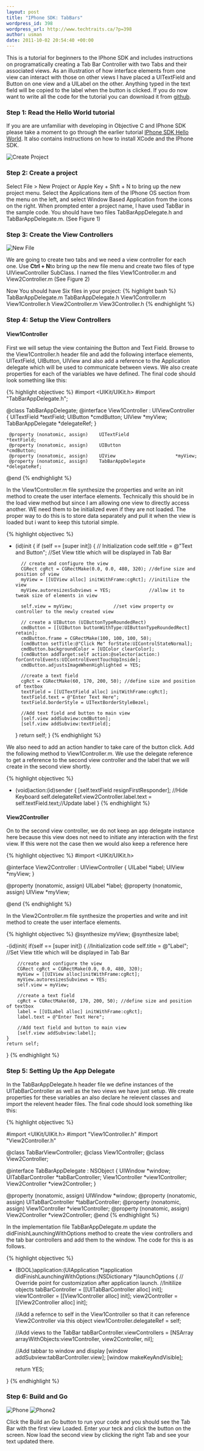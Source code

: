 ```yaml
--- 
layout: post
title: "IPhone SDK: TabBars"
wordpress_id: 398
wordpress_url: http://www.techtraits.ca/?p=398
author: usman
date: 2011-10-02 20:54:40 +00:00
---
```

This is a tutorial for beginners to the IPhone SDK and includes instructions on programatically creating a Tab Bar Controller with two Tabs and their associated views. As an illustration of how interface elements from one view can interact with those on other views I have placed a UITextField and Button on one view and a UILabel on the other. Anything typed in the text field will be copied to the label when the button is clicked. If you do now want to write all the code for the tutorial you can download it from [github](https://github.com/techtraits/tabbar-example/tree/master/TabBar).

<!--more-->

<h3>Step 1: Read the Hello World tutorial</h3>

If you are are unfamiliar with developing in Objective C and IPhone SDK please take a moment to go through the earlier tutorial [IPhone SDK Hello World](/2011/06/12/iphone-sdk-hello-world/). It also contains instructions on how to install XCode and the IPhone SDK.





![Create Project](/assets/images/project_create-300x225.png)

<h3>Step 2: Create a project</h3>

Select File &gt; New Project or Apple Key + Shft + N to bring up the new project menu. Select the Applications item of the IPhone OS section from the menu on the left, and select Window Based Application from the icons on the right. When prompted enter a project name, I have used TabBar in the sample code. You should have two files TabBarAppDelegate.h and TabBarAppDelegate.m. (See Figure 1)



<h3>Step 3: Create the View Controllers</h3>

![New File](/assets/images/newfile-300x200.png)

We are going to create two tabs and we need a view controller for each one. Use <strong>Ctrl + N</strong>to bring up the new file menu and create two files of type UIViewController SubClass. I named the files View1Controller.m and View2Controller.m (See Figure 2)

Now You should have Six files in your project:
{% highlight bash %}
TabBarAppDelegate.m
TabBarAppDelegate.h
View1Controller.m
View1Controller.h
View2Controller.m
View3Controller.h
{% endhighlight %}
&nbsp;

<h3>Step 4: Setup the View Controllers</h3>

<h4>View1Controller</h4>

First we will setup the view containing the Button and Text Field. Browse to the View1Controller.h header file and add the following interface elements, UITextField, UIButton, UIView and also add a reference to the Application delegate which will be used to communicate between views. We also create properties for each of the variables we have defined. The final code should look something like this:

{% highlight objectivec %}
#import <UIKit/UIKit.h>
#import "TabBarAppDelegate.h";

@class TabBarAppDelegate;
@interface View1Controller : UIViewController
{
     UITextField                *textField;
     UIButton                   *cmdButton;
     UIView                     *myView;
     TabBarAppDelegate          *delegateRef;
}

     @property (nonatomic, assign)    UITextField                 *textField;
     @property (nonatomic, assign)    UIButton                    *cmdButton;
     @property (nonatomic, assign)    UIView                      *myView;
     @property (nonatomic, assign)    TabBarAppDelegate           *delegateRef;
@end
{% endhighlight %}
&nbsp;

In the View1Controller.m file synthesize the properties and write an init method to create the user interface elements. Technically this should be in the load view method but since I am allowing one view to directly access another. WE need them to be initialized even if they are not loaded. The proper way to do this is to store data separately and pull it when the view is loaded but i want to keep this tutorial simple.

{% highlight objectivec %}
- (id)init
{
	if (self == [super init]) {
		// Initialization code
		self.title = @"Text and Button"; //Set View title which will be displayed in Tab Bar
		
		// create and configure the view
		CGRect cgRct = CGRectMake(0.0, 0.0, 480, 320); //define size and position of view
		myView = [[UIView alloc] initWithFrame:cgRct]; //initilize the view
		myView.autoresizesSubviews = YES;              //allow it to tweak size of elements in view

		self.view = myView;               //set view property ov controller to the newly created view

		// create a UIButton (UIButtonTypeRoundedRect)
		cmdButton = [[UIButton buttonWithType:UIButtonTypeRoundedRect] retain];
		cmdButton.frame = CGRectMake(100, 100, 100, 50);
		[cmdButton setTitle:@"Click Me" forState:UIControlStateNormal];
		cmdButton.backgroundColor = [UIColor clearColor];
		[cmdButton addTarget:self action:@selector(action:) forControlEvents:UIControlEventTouchUpInside];
		cmdButton.adjustsImageWhenHighlighted = YES;

		//create a text field
		cgRct = CGRectMake(60, 170, 200, 50); //define size and position of textbox
		textField = [[UITextField alloc] initWithFrame:cgRct];
		textField.text = @"Enter Text Here";
		textField.borderStyle = UITextBorderStyleBezel;

		//Add text field and button to main view
		[self.view addSubview:cmdButton];
		[self.view addSubview:textField];
	}
	return self;
}
{% endhighlight %}
&nbsp;

We also need to add an action handler to take care of the button click. Add the following method to View1Controller.m. We use the delegate reference to get a reference to the second view controller and the label that we will create in the second view shortly.


{% highlight objectivec %}
- (void)action:(id)sender {
	[self.textField resignFirstResponder]; //Hide Keyboard
	self.delegateRef.view2Controller.label.text = self.textField.text;//Update label
}
{% endhighlight %}
&nbsp;

<h4>View2Controller</h4>

On to the second view controller, we do not keep an app delegate instance here because this view does not need to initiate any interaction with the first view. If this were not the case then we would also keep a reference here

{% highlight objectivec %}
#import <UIKit/UIKit.h>

@interface View2Controller : UIViewController
{
	UILabel    *label;
	UIView    *myView;
}

@property (nonatomic, assign)     UILabel    *label;
@property (nonatomic, assign)    UIView      *myView;

@end
{% endhighlight %}
&nbsp;

In the View2Controller.m file synthesize the properties and write and init method to create the user interface elements.

{% highlight objectivec %}
@synthesize myView;
@synthesize label;

-(id)init{
	if(self == [super init])
	{
		//Initialization code
		self.title = @"Label"; //Set View title which will be displayed in Tab Bar

		//create and configure the view
		CGRect cgRct = CGRectMake(0.0, 0.0, 480, 320);
		myView = [[UIView alloc]initWithFrame:cgRct];
		myView.autoresizesSubviews = YES;
		self.view = myView;

		//create a text field
		cgRct = CGRectMake(60, 170, 200, 50); //define size and position of textbox
		label = [[UILabel alloc] initWithFrame:cgRct];
		label.text = @"Enter Text Here";

		//Add text field and button to main view
		[self.view addSubview:label];
	}
	return self;
}
{% endhighlight %}
&nbsp;

<h3>Step 5: Setting Up the App Delegate</h3>

In the TabBarAppDelegate.h header file we define instances of the UITabBarController as well as the two views we have just setup. We create properties for these variables an also declare he relevent classes and import the relevent header files. The final code should look something like this:



{% highlight objectivec %}

#import <UIKit/UIKit.h>
#import "View1Controller.h"
#import "View2Controller.h"

@class TabBarViewController;
@class View1Controller;
@class View2Controller;

@interface TabBarAppDelegate : NSObject
{
    UIWindow *window;
    UITabBarController *tabBarController;
    View1Controller *view1Controller;
    View2Controller *view2Controller;
}

@property (nonatomic, assign) UIWindow *window;
@property (nonatomic, assign) UITabBarController *tabBarController;
@property (nonatomic, assign) View1Controller *view1Controller;
@property (nonatomic, assign) View2Controller *view2Controller;
@end
{% endhighlight %}
&nbsp;

In the implementation file TabBarAppDelegate.m update the didFinishLaunchingWithOptions method to create the view controllers and the tab bar controllers and add them to the window. The code for this is as follows.



{% highlight objectivec %}
- (BOOL)application:(UIApplication *)application didFinishLaunchingWithOptions:(NSDictionary *)launchOptions
{
    // Override point for customization after application launch.
    //Initilize objects
    tabBarController = [[UITabBarController alloc] init];
    view1Controller = [[View1Controller alloc] init];
    view2Controller = [[View2Controller alloc] init];  

    //Add a refernce to self in the View1Controller so that it can reference View2Controller via this object
    view1Controller.delegateRef = self;

    //Add views to the TabBar
    tabBarController.viewControllers = [NSArray arrayWithObjects:view1Controller, view2Controller, nil];    

    //Add tabbar to window and display
    [window addSubview:tabBarController.view];
    [window makeKeyAndVisible];

    return YES;

}
{% endhighlight %}
&nbsp;

<h3>Step 6: Build and Go</h3>

![Phone](/assets/images/phone1.png)
![Phone2](/assets/images/phone2.png)

Click the Build an Go button to run your code and you should see the Tab Bar with the first view Loaded. Enter your teck and click the button on the screen. Now load the second view by clicking the right Tab and see your text updated there.

